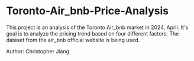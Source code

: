 # Toronto-Air_bnb-Price-Analysis

This project is an analysis of the Toronto Air_bnb market in 2024, April. It's goal is to analyze the pricing trend based on four different factors. The dataset from the air_bnb official website is being used.

Author: Christopher Jiang
